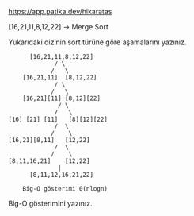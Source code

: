 https://app.patika.dev/hikaratas

[16,21,11,8,12,22] -> Merge Sort

Yukarıdaki dizinin sort türüne göre aşamalarını yazınız.

          [16,21,11,8,12,22]
                 / \
                /   \
        [16,21,11]  [8,12,22]
                 / \
                /   \
        [16,21][11] [8,12][22]
                  / \
                 /   \
    [16] [21] [11]   [8][12][22]
                 /  \
                /    \
    [16,21][8,11]   [12,22]
                 /  \
                /    \
    [8,11,16,21]    [12,22]
                  |
          [8,11,12,16,21,22]
        
        Big-O gösterimi 0(nlogn)
Big-O gösterimini yazınız.